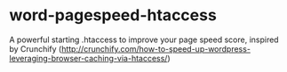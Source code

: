 # word-pagespeed-htaccess
A powerful starting .htaccess to improve your page speed score, inspired by Crunchify (http://crunchify.com/how-to-speed-up-wordpress-leveraging-browser-caching-via-htaccess/)
